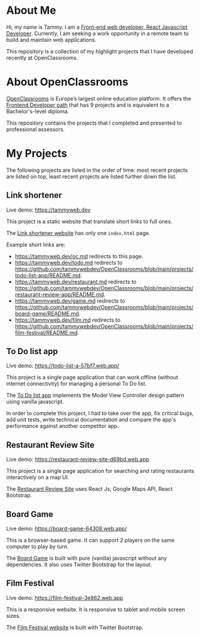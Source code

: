 # About Me

Hi, my name is Tammy. I am a [Front-end web developer,  React Javascript Developer](https://www.linkedin.com/in/tammywebdev/). Currently, I am seeking a work opportunity in a remote team to build and maintain web applications.

This repository is a collection of my highlight projects that I have developed recently at OpenClassrooms.


# About OpenClassrooms

[OpenClassrooms](https://openclassrooms.com) is Europe’s largest online education platform. It offers the [Frontend Developer path](https://openclassrooms.com/en/paths/61-front-end-developer) that has 9 projects and is equivalent to a Bachelor's-level diploma.

This repository contains the projects that I completed and presented to professional assessors.

# My Projects

The following projects are listed in the order of time: most recent projects are listed on top, least recent projects are listed further down the list.

## Link shortener

Live demo: https://tammyweb.dev

This project is a static website that translate short links to full ones.

The [Link shortener website](https://github.com/tammywebdev/OpenClassrooms/blob/main/projects/link-shortener) has only one `index.html` page.

Example short links are:
- https://tammyweb.dev/oc.md redirects to this page.
- https://tammyweb.dev/todo.md redirects to https://github.com/tammywebdev/OpenClassrooms/blob/main/projects/todo-list-app/README.md.
- https://tammyweb.dev/restaurant.md redirects to https://github.com/tammywebdev/OpenClassrooms/blob/main/projects/restaurant-review-app/README.md.
- https://tammyweb.dev/game.md redirects to https://github.com/tammywebdev/OpenClassrooms/blob/main/projects/board-game/README.md.
- https://tammyweb.dev/film.md redirects to https://github.com/tammywebdev/OpenClassrooms/blob/main/projects/film-festival/README.md.


## To Do list app

Live demo: https://todo-list-a-57bf7.web.app/

This project is a single page application that can work offline (without internet connectivity) for managing a personal To Do list.

The [To Do list app](https://github.com/tammywebdev/OpenClassrooms/blob/main/projects/todo-list-app/README.md) implements the Model View Controller design pattern using vanilla javascript.

In order to complete this project, I had to take over the app, fix critical bugs, add unit tests, write technical documentation and compare the app's performance against another competitor app.

## Restaurant Review Site

Live demo: https://restaurant-review-site-d69bd.web.app

This project is a single page application for searching and rating restaurants interactively on a map UI.

The [Restaurant Review Site](https://github.com/tammywebdev/OpenClassrooms/blob/main/projects/restaurant-review-app/README.md) uses React Js, Google Maps API, React Bootstrap.

## Board Game

Live demo: https://board-game-64308.web.app/

This is a browser-based game. It can support 2 players on the same computer to play by turn.

The [Board Game](https://github.com/tammywebdev/OpenClassrooms/blob/main/projects/board-game/README.md) is built with pure (vanilla) javascript without any dependencies. It also uses Twitter Bootstrap for the layout.

## Film Festival

Live demo: https://film-festival-3e862.web.app

This is a responsive website. It is responsive to tablet and mobile screen sizes.

The [Film Festival website](https://github.com/tammywebdev/OpenClassrooms/blob/main/projects/film-festival/README.md) is built with Twitter Bootstrap.

